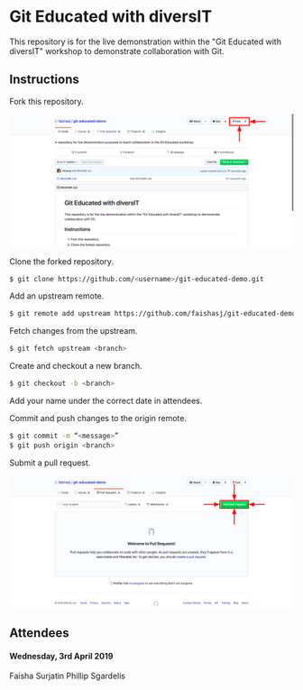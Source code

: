 # Git Educated with diversIT

This repository is for the live demonstration within the "Git Educated with diversIT" workshop to demonstrate collaboration with Git.

## Instructions

Fork this repository.

![Screenshot of fork](assets/fork.png)

Clone the forked repository.
```bash
$ git clone https://github.com/<username>/git-educated-demo.git
```

Add an upstream remote.

```bash
$ git remote add upstream https://github.com/faishasj/git-educated-demo.git
```

Fetch changes from the upstream.

```bash
$ git fetch upstream <branch>
```

Create and checkout a new branch.

```bash
$ git checkout -b <branch>
```

Add your name under the correct date in attendees.

Commit and push changes to the origin remote.

```bash
$ git commit -m “<message>”
$ git push origin <branch>

```

Submit a pull request.

![Screenshot of pull request](assets/pull_request.png)

## Attendees

#### Wednesday, 3rd April 2019
Faisha Surjatin
Phillip Sgardelis

